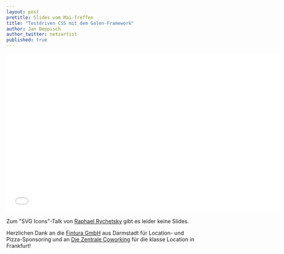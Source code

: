 ```yaml
---
layout: post
pretitle: Slides vom Mai-Treffen
title: "Testdriven CSS mit dem Galen-Framework"
author: Jan Deppisch
author_twitter: netzartist
published: true
---
```


<iframe src="//slides.com/netzartist-de/galen-tdd-css/embed" width="720" height="420" scrolling="no" frameborder="0" webkitallowfullscreen mozallowfullscreen allowfullscreen></iframe>

Zum "SVG Icons"-Talk von [Raphael Rychetsky](https://twitter.com/herzflimmern) gibt es leider keine Slides.

Herzlichen Dank an die [Fintura GmbH](https://fintura.de/) aus Darmstadt für Location- und Pizza-Sponsoring und an [Die Zentrale Coworking](https://www.die-zentrale-ffm.de/) für die klasse Location in Frankfurt!
